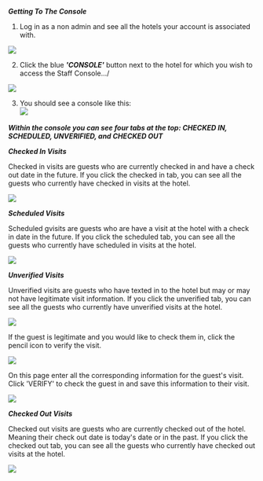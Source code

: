 **_Getting To The Console_**

1) Log in as a non admin and see all the hotels your account is associated with.

![](..//agent-root.png)

2) Click the blue _**'CONSOLE'**_ button next to the hotel for which you wish to access the Staff Console.../

![](..//agent-console.png)

3) You should see a console like this:  
![](..//HotelConsole.png)

**_Within the console you can see four tabs at the top: CHECKED IN, SCHEDULED, UNVERIFIED, and CHECKED OUT_**

**_<a name="checked-in">Checked In Visits</a>_**

Checked in visits are guests who are currently checked in and have a check out date in the future. If you click the checked in tab, you can see all the guests who currently have checked in visits at the hotel.

![](..//checkedinvisits.png)

**_<a name="scheduled">Scheduled Visits</a>_**

Scheduled gvisits are guests who are have a visit at the hotel with a check in date in the future. If you click the scheduled tab, you can see all the guests who currently have scheduled in visits at the hotel.

![](..//scheduledvisits.png)

**_<a name="unverified">Unverified Visits</a>_**

Unverified visits are guests who have texted in to the hotel but may or may not have legitimate visit information. If you click the unverified tab, you can see all the guests who currently have unverified visits at the hotel.

![](..//unverifiedtab.png)

If the guest is legitimate and you would like to check them in, click the pencil icon to verify the visit.

![](..//pencil.png)

On this page enter all the corresponding information for the guest's visit. Click 'VERIFY' to check the guest in and save this information to their visit.

![](..//unknown.png)

**_<a name="checked-out">Checked Out Visits</a>_**

Checked out visits are guests who are currently checked out of the hotel. Meaning their check out date is today's date or in the past. If you click the checked out tab, you can see all the guests who currently have checked out visits at the hotel.

![](..//checkedoutvisits.png)